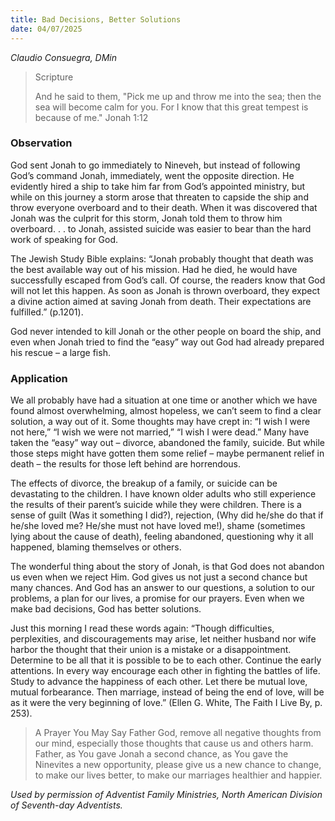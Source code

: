 ```yaml
---
title: Bad Decisions, Better Solutions
date: 04/07/2025
---
```


_Claudio Consuegra, DMin_

> <p>Scripture</p>
> And he said to them, "Pick me up and throw me into the sea; then the sea will become calm for you. For I know that this great tempest is because of me." Jonah 1:12

### Observation

God sent Jonah to go immediately to Nineveh, but instead of following God’s command Jonah, immediately, went the opposite direction. He evidently hired a ship to take him far from God’s appointed ministry, but while on this journey a storm arose that threaten to capside the ship and throw everyone overboard and to their death. When it was discovered that Jonah was the culprit for this storm, Jonah told them to throw him overboard. . . to Jonah, assisted suicide was easier to bear than the hard work of speaking for God.

The Jewish Study Bible explains: “Jonah probably thought that death was the best available way out of his mission. Had he died, he would have successfully escaped from God’s call. Of course, the readers know that God will not let this happen. As soon as Jonah is thrown overboard, they expect a divine action aimed at saving Jonah from death. Their expectations are fulfilled.” (p.1201).

God never intended to kill Jonah or the other people on board the ship, and even when Jonah tried to find the “easy” way out God had already prepared his rescue – a large fish.

### Application

We all probably have had a situation at one time or another which we have found almost overwhelming, almost hopeless, we can’t seem to find a clear solution, a way out of it. Some thoughts may have crept in: “I wish I were not here,” “I wish we were not married,” “I wish I were dead.” Many have taken the “easy” way out – divorce, abandoned the family, suicide. But while those steps might have gotten them some relief – maybe permanent relief in death – the results for those left behind are horrendous.

The effects of divorce, the breakup of a family, or suicide can be devastating to the children. I have known older adults who still experience the results of their parent’s suicide while they were children. There is a sense of guilt (Was it something I did?), rejection, (Why did he/she do that if he/she loved me? He/she must not have loved me!), shame (sometimes lying about the cause of death), feeling abandoned, questioning why it all happened, blaming themselves or others.

The wonderful thing about the story of Jonah, is that God does not abandon us even when we reject Him. God gives us not just a second chance but many chances. And God has an answer to our questions, a solution to our problems, a plan for our lives, a promise for our prayers. Even when we make bad decisions, God has better solutions.

Just this morning I read these words again: “Though difficulties, perplexities, and discouragements may arise, let neither husband nor wife harbor the thought that their union is a mistake or a disappointment. Determine to be all that it is possible to be to each other. Continue the early attentions. In every way encourage each other in fighting the battles of life. Study to advance the happiness of each other. Let there be mutual love, mutual forbearance. Then marriage, instead of being the end of love, will be as it were the very beginning of love.” (Ellen G. White, The Faith I Live By, p. 253).

> <callout>A Prayer You May Say</callout>
> Father God, remove all negative thoughts from our mind, especially those thoughts that cause us and others harm. Father, as You gave Jonah a second chance, as You gave the Ninevites a new opportunity, please give us a new chance to change, to make our lives better, to make our marriages healthier and happier.

_Used by permission of Adventist Family Ministries, North American Division of Seventh-day Adventists._